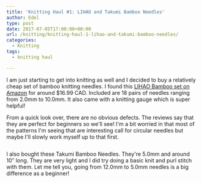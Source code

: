 ```yaml
---
title: 'Knitting Haul #1: LIHAO and Takumi Bamboo Needles'
author: Edel
type: post
date: 2017-07-05T17:00:00+00:00
url: /knitting/knitting-haul-1-lihao-and-takumi-bamboo-needles/
categories:
  - Knitting
tags:
  - knitting haul

---
```

I am just starting to get into knitting as well and I decided to buy a relatively cheap set of bamboo knitting needles. I found this [LIHAO Bamboo set on Amazon][1] for around $16.99 CAD. Included are 18 pairs of needles ranging from 2.0mm to 10.0mm. It also came with a knitting gauge which is super helpful!

From a quick look over, there are no obvious defects. The reviews say that they are perfect for beginners so we'll see! I'm a bit worried in that most of the patterns I'm seeing that are interesting call for circular needles but maybe I'll slowly work myself up to that first.

<img data-attachment-id="493" data-permalink="http://edelgrace.me/blog/knitting/knitting-haul-1-lihao-and-takumi-bamboo-needles/attachment/20170611_102146/" data-orig-file="https://i0.wp.com/edelgrace.me/blog/wp-content/uploads/2017/07/20170611_102146.png?fit=1000%2C755" data-orig-size="1000,755" data-comments-opened="1" data-image-meta="{&quot;aperture&quot;:&quot;0&quot;,&quot;credit&quot;:&quot;&quot;,&quot;camera&quot;:&quot;&quot;,&quot;caption&quot;:&quot;&quot;,&quot;created_timestamp&quot;:&quot;0&quot;,&quot;copyright&quot;:&quot;&quot;,&quot;focal_length&quot;:&quot;0&quot;,&quot;iso&quot;:&quot;0&quot;,&quot;shutter_speed&quot;:&quot;0&quot;,&quot;title&quot;:&quot;&quot;,&quot;orientation&quot;:&quot;0&quot;}" data-image-title="20170611_102146" data-image-description="" data-medium-file="https://i0.wp.com/edelgrace.me/blog/wp-content/uploads/2017/07/20170611_102146.png?fit=300%2C227" data-large-file="https://i0.wp.com/edelgrace.me/blog/wp-content/uploads/2017/07/20170611_102146.png?fit=663%2C501" src="https://i0.wp.com/edelgrace.me/blog/wp-content/uploads/2017/07/20170611_102146.png?resize=663%2C501" alt="" class="aligncenter size-full wp-image-493" srcset="https://i0.wp.com/edelgrace.me/blog/wp-content/uploads/2017/07/20170611_102146.png?w=1000 1000w, https://i0.wp.com/edelgrace.me/blog/wp-content/uploads/2017/07/20170611_102146.png?resize=300%2C227 300w, https://i0.wp.com/edelgrace.me/blog/wp-content/uploads/2017/07/20170611_102146.png?resize=768%2C580 768w, https://i0.wp.com/edelgrace.me/blog/wp-content/uploads/2017/07/20170611_102146.png?resize=982%2C741 982w, https://i0.wp.com/edelgrace.me/blog/wp-content/uploads/2017/07/20170611_102146.png?resize=400%2C302 400w" sizes="(max-width: 663px) 100vw, 663px" data-recalc-dims="1" />

I also bought these Takumi Bamboo Needles. They're 5.0mm and around 10&#8243; long. They are very light and I did try doing a basic knit and purl stitch with them. Let me tell you, going from 12.0mm to 5.0mm needles is a big difference as a beginner!

<img data-attachment-id="494" data-permalink="http://edelgrace.me/blog/knitting/knitting-haul-1-lihao-and-takumi-bamboo-needles/attachment/20170611_102322/" data-orig-file="https://i0.wp.com/edelgrace.me/blog/wp-content/uploads/2017/07/20170611_102322.png?fit=1000%2C691" data-orig-size="1000,691" data-comments-opened="1" data-image-meta="{&quot;aperture&quot;:&quot;0&quot;,&quot;credit&quot;:&quot;&quot;,&quot;camera&quot;:&quot;&quot;,&quot;caption&quot;:&quot;&quot;,&quot;created_timestamp&quot;:&quot;0&quot;,&quot;copyright&quot;:&quot;&quot;,&quot;focal_length&quot;:&quot;0&quot;,&quot;iso&quot;:&quot;0&quot;,&quot;shutter_speed&quot;:&quot;0&quot;,&quot;title&quot;:&quot;&quot;,&quot;orientation&quot;:&quot;0&quot;}" data-image-title="20170611_102322" data-image-description="" data-medium-file="https://i0.wp.com/edelgrace.me/blog/wp-content/uploads/2017/07/20170611_102322.png?fit=300%2C207" data-large-file="https://i0.wp.com/edelgrace.me/blog/wp-content/uploads/2017/07/20170611_102322.png?fit=663%2C458" src="https://i0.wp.com/edelgrace.me/blog/wp-content/uploads/2017/07/20170611_102322.png?resize=663%2C458" alt="" class="aligncenter size-large wp-image-494" srcset="https://i0.wp.com/edelgrace.me/blog/wp-content/uploads/2017/07/20170611_102322.png?w=1000 1000w, https://i0.wp.com/edelgrace.me/blog/wp-content/uploads/2017/07/20170611_102322.png?resize=300%2C207 300w, https://i0.wp.com/edelgrace.me/blog/wp-content/uploads/2017/07/20170611_102322.png?resize=768%2C531 768w, https://i0.wp.com/edelgrace.me/blog/wp-content/uploads/2017/07/20170611_102322.png?resize=982%2C679 982w, https://i0.wp.com/edelgrace.me/blog/wp-content/uploads/2017/07/20170611_102322.png?resize=400%2C276 400w" sizes="(max-width: 663px) 100vw, 663px" data-recalc-dims="1" />

 [1]: https://www.amazon.ca/gp/product/B00QGI9ZPG